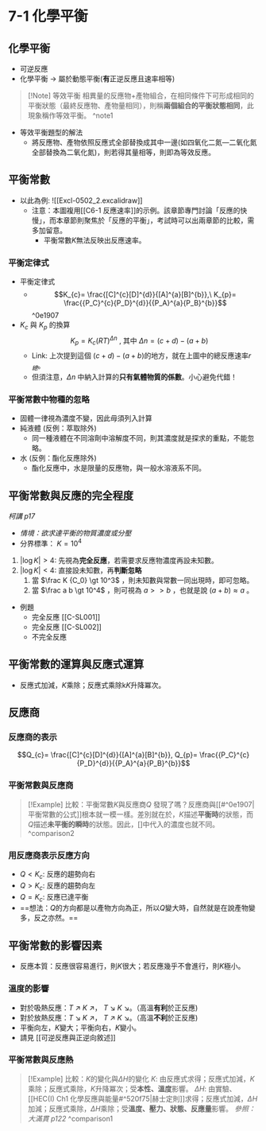 # 7-1 化學平衡
## 化學平衡
- 可逆反應
- 化學平衡 $\rightarrow$ 屬於動態平衡(**有**正逆反應且速率相等)
> [!Note] 等效平衡
> 相異量的反應物+產物組合，在相同條件下可形成相同的平衡狀態（最終反應物、產物量相同），則稱**兩個組合的平衡狀態相同**，此現象稱作等效平衡。
^note1
- 等效平衡題型的解法
	- 將反應物、產物依照反應式全部替換成其中一邊(如四氧化二氮—二氧化氮全部替換為二氧化氮)，則若得其量相等，則即為等效反應。
## 平衡常數
- 以此為例: ![[Excl-0502_2.excalidraw]]
	- 注意：本圖複用[[C6-1 反應速率]]的示例。該章節專門討論「反應的快慢」，而本章節則聚焦於「反應的平衡」，考試時可以出兩章節的比較，需多加留意。
		- 平衡常數$K$無法反映出反應速率。
### 平衡定律式
- 平衡定律式
	- $$K_{c}= \frac{[C]^{c}[D]^{d}}{[A]^{a}[B]^{b}},\ K_{p}= \frac{{P_C}^{c}{P_D}^{d}}{{P_A}^{a}{P_B}^{b}}$$ ^0e1907
- $K_c$ 與 $K_p$ 的換算 $$K_p = K_c (RT)^{\Delta n} \text{ , 其中 } \Delta n = (c+d) - (a+b)$$
	- Link: 上次提到這個 $(c+d) - (a+b)$的地方，就在上圖中的總反應速率$r_總$。
	- 但須注意，$\Delta n$ 中納入計算的**只有氣體物質的係數**。小心避免代錯！
### 平衡常數中物種的忽略
- 固體一律視為濃度不變，因此毋須列入計算
- 純液體 (反例：萃取除外)
	- 同一種液體在不同溶劑中溶解度不同，則其濃度就是探求的重點，不能忽略。
- 水 (反例：酯化反應除外) 
	- 酯化反應中，水是限量的反應物，與一般水溶液系不同。

## 平衡常數與反應的完全程度
*柯講 p17*
- *情境：欲求達平衡的物質濃度或分壓*
- 分界標準： $K = 10^4$
1. $|\log K| \gt 4$: 先視為**完全反應**，若需要求反應物濃度再設未知數。
2. $|\log K| \lt 4$: 直接設未知數，再**判斷忽略**
	1. 當 $\frac K {C_0} \gt 10^3$ ，則未知數與常數一同出現時，即可忽略。
	2. 當 $\frac a b \gt 10^4$ ，則可視為 $a >> b$ ，也就是說 $(a+b) \approx a$ 。
- 例題
	- 完全反應 [[C-SL001]]
	- 完全反應 [[C-SL002]]
	- 不完全反應
## 平衡常數的運算與反應式運算
- 反應式加減，$K$乘除；反應式乘除k$K$升降冪次。
## 反應商
### 反應商的表示 
$$Q_{c}= \frac{[C]^{c}[D]^{d}}{[A]^{a}[B]^{b}}, Q_{p}= \frac{{P_C}^{c}{P_D}^{d}}{{P_A}^{a}{P_B}^{b}}$$

### 平衡常數與反應商
> [!Example] 比較：平衡常數$K$與反應商$Q$
> 發現了嗎？反應商與[[#^0e1907|平衡常數的公式]]根本就一模一樣。差別就在於，$K$描述**平衡時**的狀態，而$Q$描述**未平衡的瞬時**的狀態。因此，$[ ]$中代入的濃度也就不同。
^comparison2
### 用反應商表示反應方向
- $Q<K_c$: 反應的趨勢向右
- $Q>K_c$: 反應的趨勢向左
- $Q=K_c$: 反應已達平衡
- ==想法：$Q$的方向都是以產物方向為正，所以$Q$變大時，自然就是在說產物變多，反之亦然。==

## 平衡常數的影響因素
- 反應本質：反應很容易進行，則$K$很大；若反應幾乎不會進行，則$K$極小。
### 溫度的影響
- 對於吸熱反應：$T$ ↗︎ $K$ ↗︎， $T$ ↘︎ $K$ ↘︎。（高溫**有利**於正反應)
- 對於放熱反應：$T$ ↘︎ $K$ ↗︎， $T$ ↗︎ $K$ ↘︎。（高溫**不利**於正反應)
- 平衡向左，$K$變大；平衡向右，$K$變小。
- 請見 [[可逆反應與正逆向敘述]]

### 平衡常數與反應熱
> [!Example] 比較：$K$的變化與$\Delta H$的變化
> $K$: 由反應式求得；反應式加減，$K$乘除；反應式乘除，$K$升降冪次；受**本性、溫度**影響。
> $\Delta H$: 由實驗、[[HEC(I) Ch1 化學反應與能量#^520f75|赫士定則]]求得；反應式加減，$\Delta H$加減；反應式乘除，$\Delta H$乘除；受**溫度、壓力、狀態、反應量**影響。
> *參照：大滿貫 p122*
^comparison1